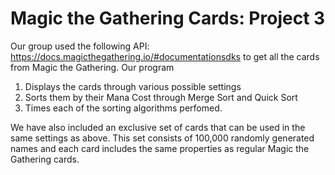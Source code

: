 # Magic the Gathering Cards: Project 3

Our group used the following API: https://docs.magicthegathering.io/#documentationsdks to get all the cards from Magic the Gathering. 
Our program
1) Displays the cards through various possible settings
2) Sorts them by their Mana Cost through Merge Sort and Quick Sort
3) Times each of the sorting algorithms perfomed.

We have also included an exclusive set of cards that can be used in the same settings as above.
This set consists of 100,000 randomly generated names and each card includes the same properties as regular Magic the Gathering cards.
